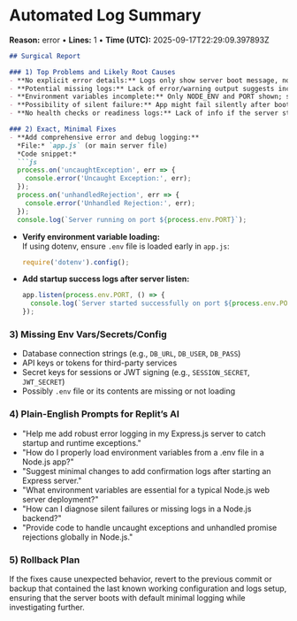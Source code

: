 # Automated Log Summary

**Reason:** error • **Lines:** 1 • **Time (UTC):** 2025-09-17T22:29:09.397893Z

<!-- fingerprint:02d3d5cfc04b -->

```markdown
## Surgical Report

### 1) Top Problems and Likely Root Causes
- **No explicit error details:** Logs only show server boot message, no actual runtime errors present.
- **Potential missing logs:** Lack of error/warning output suggests incomplete logging or misconfigured log levels.
- **Environment variables incomplete:** Only NODE_ENV and PORT shown; sensitive vars or DB credentials missing.
- **Possibility of silent failure:** App might fail silently after boot due to missing config or dependencies not logged.
- **No health checks or readiness logs:** Lack of info if the server started successfully or endpoints are responsive.

### 2) Exact, Minimal Fixes
- **Add comprehensive error and debug logging:**  
  *File:* `app.js` (or main server file)  
  *Code snippet:*  
  ```js
  process.on('uncaughtException', err => {
    console.error('Uncaught Exception:', err);
  });
  process.on('unhandledRejection', err => {
    console.error('Unhandled Rejection:', err);
  });
  console.log(`Server running on port ${process.env.PORT}`);
  ```
- **Verify environment variable loading:**  
  If using dotenv, ensure `.env` file is loaded early in `app.js`:  
  ```js
  require('dotenv').config();
  ```
- **Add startup success logs after server listen:**  
  ```js
  app.listen(process.env.PORT, () => {
    console.log(`Server started successfully on port ${process.env.PORT}`);
  });
  ```
  
### 3) Missing Env Vars/Secrets/Config
- Database connection strings (e.g., `DB_URL`, `DB_USER`, `DB_PASS`)  
- API keys or tokens for third-party services  
- Secret keys for sessions or JWT signing (e.g., `SESSION_SECRET`, `JWT_SECRET`)  
- Possibly `.env` file or its contents are missing or not loading

### 4) Plain-English Prompts for Replit’s AI
- "Help me add robust error logging in my Express.js server to catch startup and runtime exceptions."
- "How do I properly load environment variables from a .env file in a Node.js app?"
- "Suggest minimal changes to add confirmation logs after starting an Express server."
- "What environment variables are essential for a typical Node.js web server deployment?"
- "How can I diagnose silent failures or missing logs in a Node.js backend?"
- "Provide code to handle uncaught exceptions and unhandled promise rejections globally in Node.js."

### 5) Rollback Plan
If the fixes cause unexpected behavior, revert to the previous commit or backup that contained the last known working configuration and logs setup, ensuring that the server boots with default minimal logging while investigating further.
```
